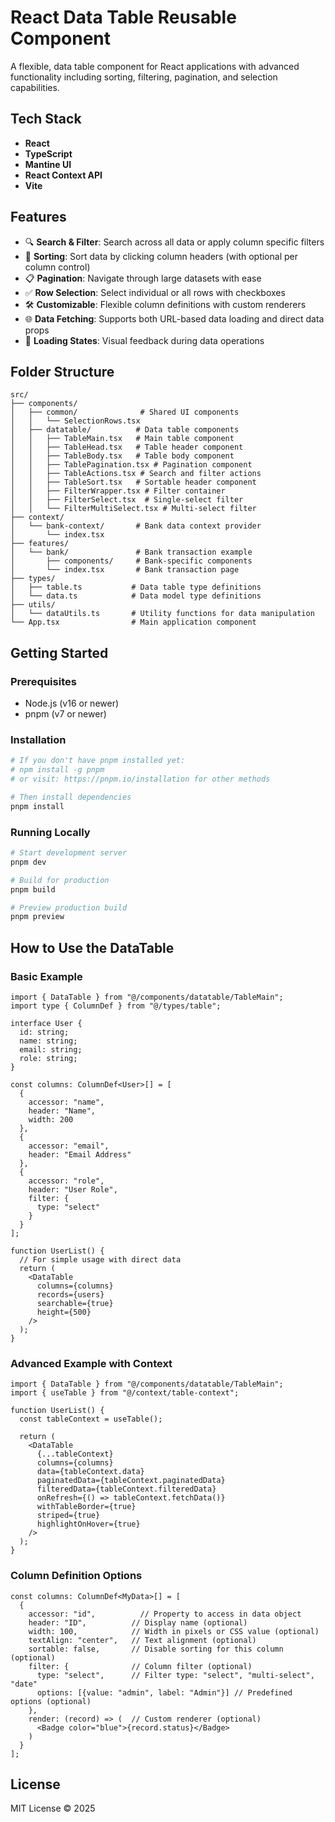 # React Data Table Reusable Component

A flexible, data table component for React applications with advanced functionality including sorting, filtering, pagination, and selection capabilities.

## Tech Stack

- **React**
- **TypeScript**
- **Mantine UI**
- **React Context API**
- **Vite**

## Features

- 🔍 **Search & Filter**: Search across all data or apply column specific filters
- 🔄 **Sorting**: Sort data by clicking column headers (with optional per column control)
- 📋 **Pagination**: Navigate through large datasets with ease
- ✅ **Row Selection**: Select individual or all rows with checkboxes
- 🛠️ **Customizable**: Flexible column definitions with custom renderers
- 🌐 **Data Fetching**: Supports both URL-based data loading and direct data props
- 🔄 **Loading States**: Visual feedback during data operations

## Folder Structure

```
src/
├── components/
│   ├── common/              # Shared UI components
│   │   └── SelectionRows.tsx
│   ├── datatable/          # Data table components
│   │   ├── TableMain.tsx   # Main table component
│   │   ├── TableHead.tsx   # Table header component
│   │   ├── TableBody.tsx   # Table body component
│   │   ├── TablePagination.tsx # Pagination component
│   │   ├── TableActions.tsx # Search and filter actions
│   │   ├── TableSort.tsx   # Sortable header component
│   │   ├── FilterWrapper.tsx # Filter container
│   │   ├── FilterSelect.tsx  # Single-select filter
│   │   └── FilterMultiSelect.tsx # Multi-select filter
├── context/
│   └── bank-context/       # Bank data context provider
│       └── index.tsx
├── features/
│   └── bank/               # Bank transaction example
│       ├── components/     # Bank-specific components
│       └── index.tsx       # Bank transaction page
├── types/
│   ├── table.ts           # Data table type definitions
│   └── data.ts            # Data model type definitions
├── utils/
│   └── dataUtils.ts       # Utility functions for data manipulation
└── App.tsx                # Main application component
```

## Getting Started

### Prerequisites

- Node.js (v16 or newer)
- pnpm (v7 or newer)

### Installation

```bash
# If you don't have pnpm installed yet:
# npm install -g pnpm
# or visit: https://pnpm.io/installation for other methods

# Then install dependencies
pnpm install
```

### Running Locally

```bash
# Start development server
pnpm dev

# Build for production
pnpm build

# Preview production build
pnpm preview
```

## How to Use the DataTable

### Basic Example

```tsx
import { DataTable } from "@/components/datatable/TableMain";
import type { ColumnDef } from "@/types/table";

interface User {
  id: string;
  name: string;
  email: string;
  role: string;
}

const columns: ColumnDef<User>[] = [
  {
    accessor: "name",
    header: "Name",
    width: 200
  },
  {
    accessor: "email",
    header: "Email Address"
  },
  {
    accessor: "role",
    header: "User Role",
    filter: {
      type: "select"
    }
  }
];

function UserList() {
  // For simple usage with direct data
  return (
    <DataTable
      columns={columns}
      records={users}
      searchable={true}
      height={500}
    />
  );
}
```

### Advanced Example with Context

```tsx
import { DataTable } from "@/components/datatable/TableMain";
import { useTable } from "@/context/table-context";

function UserList() {
  const tableContext = useTable();
  
  return (
    <DataTable
      {...tableContext}
      columns={columns}
      data={tableContext.data}
      paginatedData={tableContext.paginatedData}
      filteredData={tableContext.filteredData}
      onRefresh={() => tableContext.fetchData()}
      withTableBorder={true}
      striped={true}
      highlightOnHover={true}
    />
  );
}
```

### Column Definition Options

```tsx
const columns: ColumnDef<MyData>[] = [
  {
    accessor: "id",          // Property to access in data object
    header: "ID",          // Display name (optional)
    width: 100,            // Width in pixels or CSS value (optional)
    textAlign: "center",   // Text alignment (optional)
    sortable: false,       // Disable sorting for this column (optional)
    filter: {              // Column filter (optional)
      type: "select",      // Filter type: "select", "multi-select", "date"
      options: [{value: "admin", label: "Admin"}] // Predefined options (optional)
    },
    render: (record) => (  // Custom renderer (optional)
      <Badge color="blue">{record.status}</Badge>
    )
  }
];
```

## License

MIT License © 2025
